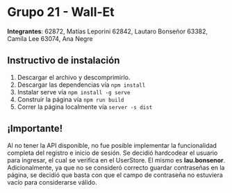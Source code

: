 # Grupo 21 - Wall-Et
**Integrantes**:
62872, Matías Leporini
62842, Lautaro Bonseñor
63382, Camila Lee
63074, Ana Negre

## Instructivo de instalación
1. Descargar el archivo y descomprimirlo.
2. Descargar las dependencias vía ```npm install```
3. Instalar serve vía ```npm install -g serve```
4. Construir la página vía ```npm run build```
5. Correr la página localmente vía ```server -s dist```

## ¡Importante!
Al no tener la API disponible, no fue posible implementar la funcionalidad completa del registro e inicio de sesión. Se decidió hardcodear el usuario para ingresar, el cual se verifica en el UserStore. El mismo es **lau.bonsenor**. Adicionalmente, ya que no se consideró correcto guardar contraseñas en la página, se decidió que basta con que el campo de contraseña no estuviera vacío para considerarse válido.
